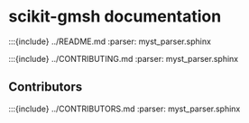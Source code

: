 # scikit-gmsh documentation

:::{include} ../README.md
:parser: myst_parser.sphinx

:::{include} ../CONTRIBUTING.md
:parser: myst_parser.sphinx

## Contributors

:::{include} ../CONTRIBUTORS.md
:parser: myst_parser.sphinx

